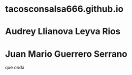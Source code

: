 # tacosconsalsa666.github.io
<h1> Audrey Llianova Leyva Rios </h1>
<h1> Juan Mario Guerrero Serrano </h1>
que onda 
